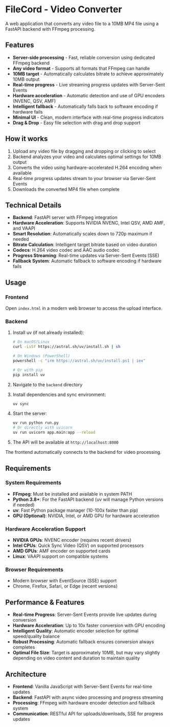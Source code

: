# FileCord - Video Converter

A web application that converts any video file to a 10MB MP4 file using a FastAPI backend with FFmpeg processing.

## Features

- **Server-side processing** - Fast, reliable conversion using dedicated FFmpeg backend
- **Any video format** - Supports all formats that FFmpeg can handle
- **10MB target** - Automatically calculates bitrate to achieve approximately 10MB output
- **Real-time progress** - Live streaming progress updates with Server-Sent Events
- **Hardware acceleration** - Automatic detection and use of GPU encoders (NVENC, QSV, AMF)
- **Intelligent fallback** - Automatically falls back to software encoding if hardware fails
- **Minimal UI** - Clean, modern interface with real-time progress indicators
- **Drag & Drop** - Easy file selection with drag and drop support

## How it works

1. Upload any video file by dragging and dropping or clicking to select
2. Backend analyzes your video and calculates optimal settings for 10MB output
3. Converts the video using hardware-accelerated H.264 encoding when available
4. Real-time progress updates stream to your browser via Server-Sent Events
5. Downloads the converted MP4 file when complete

## Technical Details

- **Backend**: FastAPI server with FFmpeg integration
- **Hardware Acceleration**: Supports NVIDIA NVENC, Intel QSV, AMD AMF, and VAAPI
- **Smart Resolution**: Automatically scales down to 720p maximum if needed
- **Bitrate Calculation**: Intelligent target bitrate based on video duration
- **Codecs**: H.264 video codec and AAC audio codec
- **Progress Streaming**: Real-time updates via Server-Sent Events (SSE)
- **Fallback System**: Automatic fallback to software encoding if hardware fails

## Usage

### Frontend
Open `index.html` in a modern web browser to access the upload interface.

### Backend
1. Install uv (if not already installed):
   ```bash
   # On macOS/Linux
   curl -LsSf https://astral.sh/uv/install.sh | sh
   
   # On Windows (PowerShell)
   powershell -c "irm https://astral.sh/uv/install.ps1 | iex"
   
   # Or with pip
   pip install uv
   ```

2. Navigate to the `backend` directory
3. Install dependencies and sync environment:
   ```bash
   uv sync
   ```
4. Start the server:
   ```bash
   uv run python run.py
   # Or directly with uvicorn
   uv run uvicorn app.main:app --reload
   ```
5. The API will be available at `http://localhost:8000`

The frontend automatically connects to the backend for video processing.

## Requirements

### System Requirements
- **FFmpeg**: Must be installed and available in system PATH
- **Python 3.8+**: For the FastAPI backend (uv will manage Python versions if needed)
- **uv**: Fast Python package manager (10-100x faster than pip)
- **GPU (Optional)**: NVIDIA, Intel, or AMD GPU for hardware acceleration

### Hardware Acceleration Support
- **NVIDIA GPUs**: NVENC encoder (requires recent drivers)
- **Intel CPUs**: Quick Sync Video (QSV) on supported processors
- **AMD GPUs**: AMF encoder on supported cards
- **Linux**: VAAPI support on compatible systems

### Browser Requirements
- Modern browser with EventSource (SSE) support
- Chrome, Firefox, Safari, or Edge (recent versions)

## Performance & Features

- **Real-time Progress**: Server-Sent Events provide live updates during conversion
- **Hardware Acceleration**: Up to 10x faster conversion with GPU encoding
- **Intelligent Quality**: Automatic encoder selection for optimal speed/quality balance
- **Robust Processing**: Automatic fallback ensures conversion always completes
- **Optimal File Size**: Target is approximately 10MB, but may vary slightly depending on video content and duration to maintain quality

## Architecture

- **Frontend**: Vanilla JavaScript with Server-Sent Events for real-time updates
- **Backend**: FastAPI with async video processing and progress streaming
- **Processing**: FFmpeg with hardware encoder detection and fallback system
- **Communication**: RESTful API for uploads/downloads, SSE for progress updates

